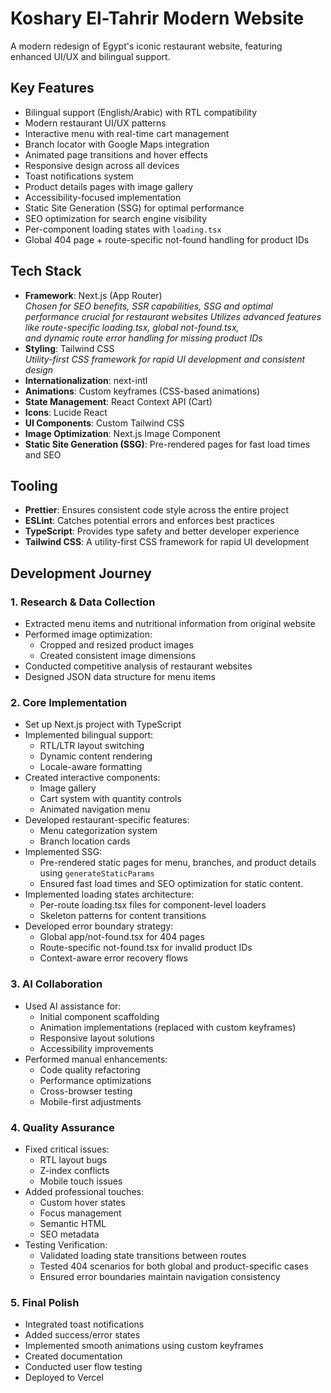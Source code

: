 # Koshary El-Tahrir Modern Website

A modern redesign of Egypt's iconic restaurant website, featuring enhanced UI/UX and bilingual support.

## Key Features

- Bilingual support (English/Arabic) with RTL compatibility
- Modern restaurant UI/UX patterns
- Interactive menu with real-time cart management
- Branch locator with Google Maps integration
- Animated page transitions and hover effects
- Responsive design across all devices
- Toast notifications system
- Product details pages with image gallery
- Accessibility-focused implementation
- Static Site Generation (SSG) for optimal performance
- SEO optimization for search engine visibility
- Per-component loading states with `loading.tsx`
- Global 404 page + route-specific not-found handling for product IDs

## Tech Stack

- **Framework**: Next.js (App Router)  
  _Chosen for SEO benefits, SSR capabilities, SSG and optimal performance crucial for restaurant websites_
  _Utilizes advanced features like route-specific loading.tsx, global not-found.tsx,  
  and dynamic route error handling for missing product IDs_
- **Styling**: Tailwind CSS  
  _Utility-first CSS framework for rapid UI development and consistent design_
- **Internationalization**: next-intl
- **Animations**: Custom keyframes (CSS-based animations)
- **State Management**: React Context API (Cart)
- **Icons**: Lucide React
- **UI Components**: Custom Tailwind CSS
- **Image Optimization**: Next.js Image Component
- **Static Site Generation (SSG)**: Pre-rendered pages for fast load times and SEO

## Tooling

- **Prettier**: Ensures consistent code style across the entire project
- **ESLint**: Catches potential errors and enforces best practices
- **TypeScript**: Provides type safety and better developer experience
- **Tailwind CSS**: A utility-first CSS framework for rapid UI development

## Development Journey

### 1. Research & Data Collection

- Extracted menu items and nutritional information from original website
- Performed image optimization:
  - Cropped and resized product images
  - Created consistent image dimensions
- Conducted competitive analysis of restaurant websites
- Designed JSON data structure for menu items

### 2. Core Implementation

- Set up Next.js project with TypeScript
- Implemented bilingual support:
  - RTL/LTR layout switching
  - Dynamic content rendering
  - Locale-aware formatting
- Created interactive components:
  - Image gallery
  - Cart system with quantity controls
  - Animated navigation menu
- Developed restaurant-specific features:
  - Menu categorization system
  - Branch location cards
- Implemented SSG:
  - Pre-rendered static pages for menu, branches, and product details using `generateStaticParams`
  - Ensured fast load times and SEO optimization for static content.
- Implemented loading states architecture:
  - Per-route loading.tsx files for component-level loaders
  - Skeleton patterns for content transitions
- Developed error boundary strategy:
  - Global app/not-found.tsx for 404 pages
  - Route-specific not-found.tsx for invalid product IDs
  - Context-aware error recovery flows

### 3. AI Collaboration

- Used AI assistance for:
  - Initial component scaffolding
  - Animation implementations (replaced with custom keyframes)
  - Responsive layout solutions
  - Accessibility improvements
- Performed manual enhancements:
  - Code quality refactoring
  - Performance optimizations
  - Cross-browser testing
  - Mobile-first adjustments

### 4. Quality Assurance

- Fixed critical issues:
  - RTL layout bugs
  - Z-index conflicts
  - Mobile touch issues
- Added professional touches:
  - Custom hover states
  - Focus management
  - Semantic HTML
  - SEO metadata
- Testing Verification:
  - Validated loading state transitions between routes
  - Tested 404 scenarios for both global and product-specific cases
  - Ensured error boundaries maintain navigation consistency

### 5. Final Polish

- Integrated toast notifications
- Added success/error states
- Implemented smooth animations using custom keyframes
- Created documentation
- Conducted user flow testing
- Deployed to Vercel
